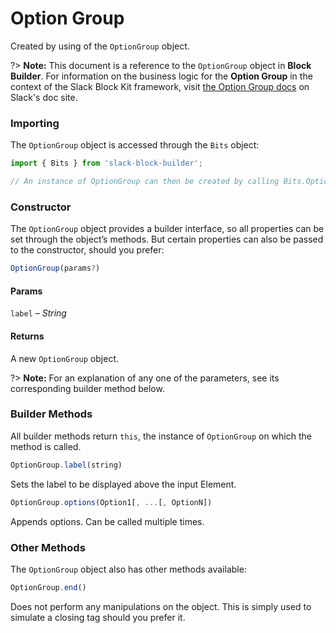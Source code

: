 # Option Group

Created by using of the `OptionGroup` object.

?> **Note:** This document is a reference to the `OptionGroup` object in **Block Builder**. For information on the business logic for the **Option Group** in the context of the Slack Block Kit framework, visit [the Option Group docs](https:&#x2F;&#x2F;api.slack.com&#x2F;reference&#x2F;block-kit&#x2F;composition-objects#option_group) on Slack's doc site.

### Importing

The `OptionGroup` object is accessed through the `Bits` object:

```javascript
import { Bits } from 'slack-block-builder';

// An instance of OptionGroup can then be created by calling Bits.OptionGroup();
```


### Constructor

The `OptionGroup` object provides a builder interface, so all properties can be set through the object’s methods. But certain properties can also be passed to the constructor, should you prefer:

```javascript
OptionGroup(params?)
```

#### Params

`label` – *String*

#### Returns

A new `OptionGroup` object.

?> **Note:** For an explanation of any one of the parameters, see its corresponding builder method below.

### Builder Methods

All builder methods return `this`, the instance of `OptionGroup` on which the method is called.

```javascript
OptionGroup.label(string)
```

Sets the label to be displayed above the input Element.
```javascript
OptionGroup.options(Option1[, ...[, OptionN])
```

Appends options. Can be called multiple times.


### Other Methods

The `OptionGroup` object also has other methods available:

```javascript
OptionGroup.end()
```

Does not perform any manipulations on the object. This is simply used to simulate a closing tag should you prefer it.

